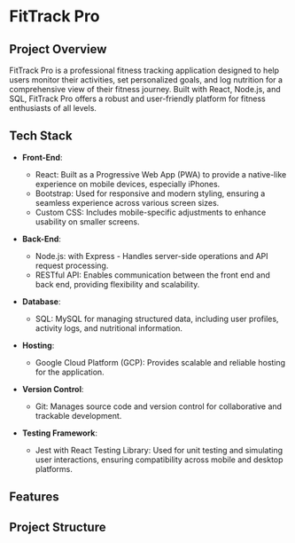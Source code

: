 # FitTrack Pro

## Project Overview
FitTrack Pro is a professional fitness tracking application designed to help users monitor their activities, set personalized goals, and log nutrition for a comprehensive view of their fitness journey. Built with React, Node.js, and SQL, FitTrack Pro offers a robust and user-friendly platform for fitness enthusiasts of all levels.

## Tech Stack
- **Front-End**: 
  - React: Built as a Progressive Web App (PWA) to provide a native-like experience on mobile devices, especially iPhones.
  - Bootstrap: Used for responsive and modern styling, ensuring a seamless experience across various screen sizes.
  - Custom CSS: Includes mobile-specific adjustments to enhance usability on smaller screens.
  
- **Back-End**: 
  - Node.js: with Express - Handles server-side operations and API request processing.
  - RESTful API: Enables communication between the front end and back end, providing flexibility and scalability.

- **Database**: 
  - SQL: MySQL for managing structured data, including user profiles, activity logs, and nutritional information.

- **Hosting**: 
  - Google Cloud Platform (GCP): Provides scalable and reliable hosting for the application.

- **Version Control**: 
  - Git: Manages source code and version control for collaborative and trackable development.

- **Testing Framework**: 
  - Jest with React Testing Library: Used for unit testing and simulating user interactions, ensuring compatibility across mobile and desktop platforms.

## Features

## Project Structure
